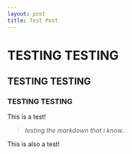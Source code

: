```yaml
---
layout: post
title: Test Post
---
```


# TESTING TESTING
## TESTING TESTING
### TESTING TESTING

This is a test!

> *testing the markdown that i know..*

This is also a test!
